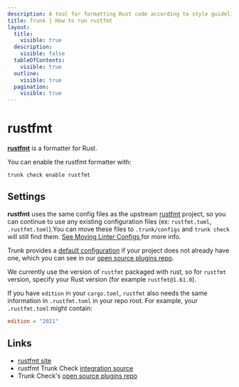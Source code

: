 ```yaml
---
description: A tool for formatting Rust code according to style guidelines.
title: Trunk | How to run rustfmt
layout:
  title:
    visible: true
  description:
    visible: false
  tableOfContents:
    visible: true
  outline:
    visible: true
  pagination:
    visible: true
---
```


# rustfmt

[**rustfmt**](https://github.com/rust-lang/rustfmt) is a formatter for Rust.

You can enable the rustfmt formatter with:

```shell
trunk check enable rustfmt
```

## Settings

**rustfmt** uses the same config files as the
upstream [rustfmt](https://github.com/rust-lang/rustfmt) project, so you can continue to use any
existing configuration files (ex: `rustfmt.toml`, `.rustfmt.toml`).You can move these files to `.trunk/configs` and `trunk check` will still find them. [See Moving Linter Configs ](..#moving-linter-configs) for more info.

Trunk provides a [default configuration](https://github.com/trunk-io/plugins/tree/main/linters/rustfmt) if your project does not already have one,
which you can see in our [open source plugins repo]().

We currently use the version of `rustfmt` packaged with rust, so for `rustfmt` version, specify your Rust version (for example `rustfmt@1.61.0`).

If you have `edition` in your `cargo.toml`, `rustfmt` also needs the same information in `.rustfmt.toml` in your repo root. For example, your `.rustfmt.toml` might contain:

```toml
edition = "2021"
```


## Links

* [rustfmt site](https://github.com/rust-lang/rustfmt)
* rustfmt Trunk Check [integration source](https://github.com/trunk-io/plugins/tree/main/linters/rustfmt)
* Trunk Check's [open source plugins repo](https://github.com/trunk-io/plugins/tree/main)
